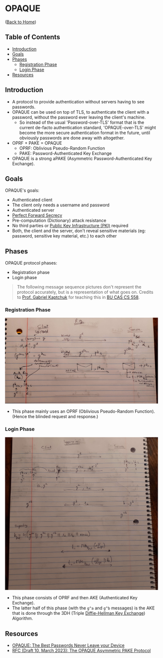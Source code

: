 # OPAQUE

([Back to Home](README.md))

## Table of Contents

-   [Introduction](#introduction)
-   [Goals](#goals)
-   [Phases](#phases)
    -   [Registration Phase](#registration-phase)
    -   [Login Phase](#login-phase)
-   [Resources](#resources)

## Introduction

-   A protocol to provide authentication without servers having to see passwords.
-   OPAQUE can be used on top of TLS, to authenticate the client with a password, without the password ever leaving the client's machine.
    -   So instead of the usual 'Password-over-TLS' format that is the current de-facto authentication standard, 'OPAQUE-over-TLS' might become the more secure authentication format in the future, until obviously passwords are done away with altogether.
-   OPRF + PAKE = OPAQUE
    -   OPRF: Oblivious Pseudo-Random Function
    -   PAKE: Password-Authenticated Key Exchange
-   OPAQUE is a strong aPAKE (Asymmetric Password-Authenticated Key Exchange).

## Goals

OPAQUE's goals:

-   Authenticated client
-   The client only needs a username and password
-   Authenticated server
-   [Perfect Forward Secrecy](cryptography.md#perfect-forward-secrecy)
-   Pre-computation (Dictionary) attack resistance
-   No third parties or [Public Key Infrastructure (PKI)](cryptography.md#digital-certificates-and-certificate-revocation-ocsp-and-crl) required
-   Both, the client and the server, don't reveal sensitive materials (eg: password, sensitive key material, etc.) to each other

## Phases

OPAQUE protocol phases:

-   Registration phase
-   Login phase

> The following message sequence pictures don't represent the protocol accurately, but is a representation of what goes on. Credits to [Prof. Gabriel Kaptchuk](https://kaptchuk.com) for teaching this in [BU CAS CS 558](https://cs-people.bu.edu/kaptchuk/teaching/cs558/sp23-classpage.html).

### Registration Phase

<p align="center">
    <img src="files/img/opaque/opaque-registration-phase.jpg" alt="A rough representation of the OPAQUE Registration Phase" loading="lazy" />
</p>

-   This phase mainly uses an OPRF (Oblivious Pseudo-Random Function). (Hence the blinded request and response.)

### Login Phase

<p align="center">
    <img src="files/img/opaque/opaque-login-phase.jpg" alt="A rough representation of the OPAQUE Login Phase" loading="lazy" />
</p>

-   This phase consists of OPRF and then AKE (Authenticated Key Exchange).
-   The latter half of this phase (with the `g^a` and `g^b` messages) is the AKE that is done through the 3DH (Triple [Diffie-Hellman Key Exchange](cryptography.md#diffie-hellman)) Algorithm.

## Resources

-   [OPAQUE: The Best Passwords Never Leave your Device](https://blog.cloudflare.com/opaque-oblivious-passwords)
-   [RFC (Draft 10, March 2023): The OPAQUE Asymmetric PAKE Protocol](https://datatracker.ietf.org/doc/html/draft-irtf-cfrg-opaque-10)
